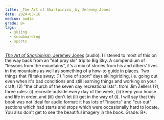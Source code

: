 ```yaml
---
title: _The Art of Sharlpinism_ by Jeremey Jones
date: 2024-03-16
medium: audio
grade: B+
tags:
  - skiing 
  - snowboarding
  - sports
---
```


[_The Art of Sharlpinism_, Jeremey Jones](https://bookshop.org/a/111171/9781680513301) (audio).  I listened to most of this on the way back from an "eat pray ski" trip to Big Sky.  A compendium of "lessons from the mountains", it's a mix of stories from his and others' lives in the mountains as well as something of a how-to guide in places.  Two things that I'll take away: (1) "love of sport" days skiing/riding, i.e. going out even when it's bad conditions and still learning things and working on your craft; (2) "the church of the seven day recreationalists": from Jim Zellers (?), three rules: (i) recreate outside every day of the week, (ii) keep your house and life in order, and (iii) don't let (ii) get in the way of (i).  I will say that this book was not ideal for audio format: it has lots of "inserts" and "cut-out" sections which had starts and stops which were occasionally hard to locate.  You also don't get to see the beautiful imagery in the book. Grade: B+. 